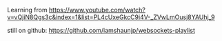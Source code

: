 Learning from https://www.youtube.com/watch?v=vQjiN8Qgs3c&index=1&list=PL4cUxeGkcC9i4V-_ZVwLmOusj8YAUhj_9

still on github: https://github.com/iamshaunjp/websockets-playlist